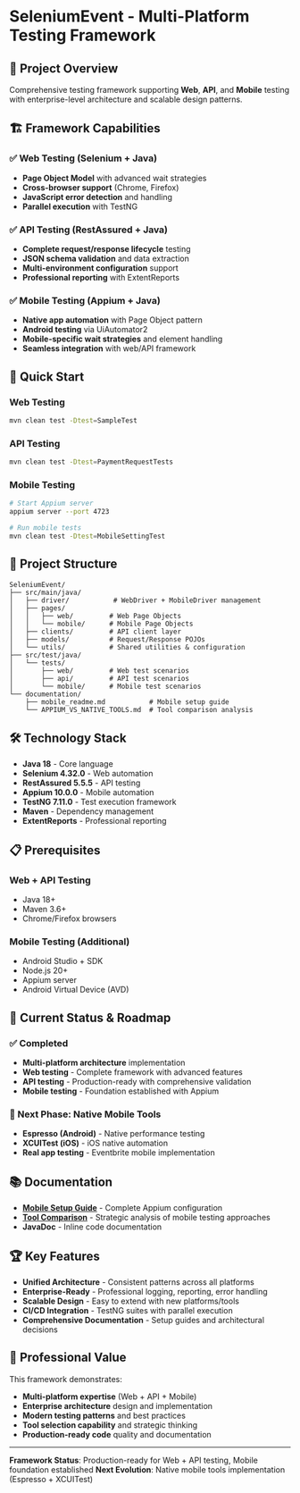 # SeleniumEvent - Multi-Platform Testing Framework

## 🎯 Project Overview

Comprehensive testing framework supporting **Web**, **API**, and **Mobile** testing with enterprise-level architecture and scalable design patterns.

## 🏗️ Framework Capabilities

### ✅ Web Testing (Selenium + Java)
- **Page Object Model** with advanced wait strategies
- **Cross-browser support** (Chrome, Firefox)
- **JavaScript error detection** and handling
- **Parallel execution** with TestNG

### ✅ API Testing (RestAssured + Java)  
- **Complete request/response lifecycle** testing
- **JSON schema validation** and data extraction
- **Multi-environment configuration** support
- **Professional reporting** with ExtentReports

### ✅ Mobile Testing (Appium + Java)
- **Native app automation** with Page Object pattern
- **Android testing** via UiAutomator2
- **Mobile-specific wait strategies** and element handling
- **Seamless integration** with web/API framework

## 🚀 Quick Start

### Web Testing
```bash
mvn clean test -Dtest=SampleTest
```

### API Testing  
```bash
mvn clean test -Dtest=PaymentRequestTests
```

### Mobile Testing
```bash
# Start Appium server
appium server --port 4723

# Run mobile tests
mvn clean test -Dtest=MobileSettingTest
```

## 📁 Project Structure

```
SeleniumEvent/
├── src/main/java/
│   ├── driver/           # WebDriver + MobileDriver management
│   ├── pages/           
│   │   ├── web/         # Web Page Objects
│   │   └── mobile/      # Mobile Page Objects  
│   ├── clients/         # API client layer
│   ├── models/          # Request/Response POJOs
│   └── utils/           # Shared utilities & configuration
├── src/test/java/
│   └── tests/
│       ├── web/         # Web test scenarios
│       ├── api/         # API test scenarios  
│       └── mobile/      # Mobile test scenarios
└── documentation/
    ├── mobile_readme.md           # Mobile setup guide
    └── APPIUM_VS_NATIVE_TOOLS.md  # Tool comparison analysis
```

## 🛠️ Technology Stack

- **Java 18** - Core language
- **Selenium 4.32.0** - Web automation  
- **RestAssured 5.5.5** - API testing
- **Appium 10.0.0** - Mobile automation
- **TestNG 7.11.0** - Test execution framework
- **Maven** - Dependency management
- **ExtentReports** - Professional reporting

## 📋 Prerequisites

### Web + API Testing
- Java 18+
- Maven 3.6+
- Chrome/Firefox browsers

### Mobile Testing (Additional)
- Android Studio + SDK
- Node.js 20+  
- Appium server
- Android Virtual Device (AVD)

## 🎯 Current Status & Roadmap

### ✅ Completed
- **Multi-platform architecture** implementation
- **Web testing** - Complete framework with advanced features
- **API testing** - Production-ready with comprehensive validation
- **Mobile testing** - Foundation established with Appium

### 🔄 Next Phase: Native Mobile Tools
- **Espresso (Android)** - Native performance testing
- **XCUITest (iOS)** - iOS native automation
- **Real app testing** - Eventbrite mobile implementation

## 📚 Documentation

- **[Mobile Setup Guide](mobile_readme.md)** - Complete Appium configuration
- **[Tool Comparison](APPIUM_VS_NATIVE_TOOLS.md)** - Strategic analysis of mobile testing approaches
- **JavaDoc** - Inline code documentation

## 🏆 Key Features

- **Unified Architecture** - Consistent patterns across all platforms
- **Enterprise-Ready** - Professional logging, reporting, error handling
- **Scalable Design** - Easy to extend with new platforms/tools
- **CI/CD Integration** - TestNG suites with parallel execution
- **Comprehensive Documentation** - Setup guides and architectural decisions

## 🎯 Professional Value

This framework demonstrates:
- **Multi-platform expertise** (Web + API + Mobile)
- **Enterprise architecture** design and implementation
- **Modern testing patterns** and best practices
- **Tool selection capability** and strategic thinking
- **Production-ready code** quality and documentation

---

**Framework Status**: Production-ready for Web + API testing, Mobile foundation established
**Next Evolution**: Native mobile tools implementation (Espresso + XCUITest)